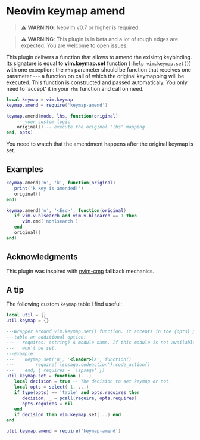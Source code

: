 # Neovim keymap amend

> :warning: **WARNING**: Neovim v0.7 or higher is required

> :warning: **WARNING**: This plugin is in beta and a lot of rough edges are
> expected. You are welcome to open issues.

This plugin delivers a function that allows to amend the exisintg keybinding.
Its signature is equal to **vim.keymap.set** function (`:help vim.keymap.set()`)
with one exception: the `rhs` parameter should be function that receives one
parameter --- a function on call of which the original keymapping will be
executed. This function is constructed and passed automaticaly.  You only need
to 'accept' it in your `rhs` function and call on need.

```lua
local keymap = vim.keymap
keymap.amend = require('keymap-amend')

keymap.amend(mode, lhs, function(original)
    -- your custom logic
    original() -- execute the original 'lhs' mapping
end, opts)
```

You need to watch that the amendment happens after the original keymap is set.

## Examples

```lua
keymap.amend('n', 'k', function(original)
   print('k key is amended!')
   original()
end)
```

```lua
keymap.amend('n', '<Esc>', function(original)
   if vim.v.hlsearch and vim.v.hlsearch == 1 then
      vim.cmd('nohlsearch')
   end
   original()
end)
```

## Acknowledgments

This plugin was inspired with [nvim-cmp](https://github.com/hrsh7th/nvim-cmp)
fallback mechanics.

## A tip

The following custom `keymap` table I find useful:

```lua
local util = {}
util.keymap = {}

---Wrapper around vim.keymap.set() function. It accepts in the {opts} parameter
---table an additional option:
--- - requires: (string) A module name. If this module is not available the keymap
---   won't be set.
---Example:
---    keymap.set('n', '<leader>la', function()
---        require('lspsaga.codeaction').code_action()
---    end, { requires = 'lspsaga' })
util.keymap.set = function (...)
   local decision = true -- The decision to set keymap or not.
   local opts = select(-1, ...)
   if type(opts) == 'table' and opts.requires then
      decision, _ = pcall(require, opts.requires)
      opts.requires = nil
   end
   if decision then vim.keymap.set(...) end
end

util.keymap.amend = require('keymap-amend')
```
